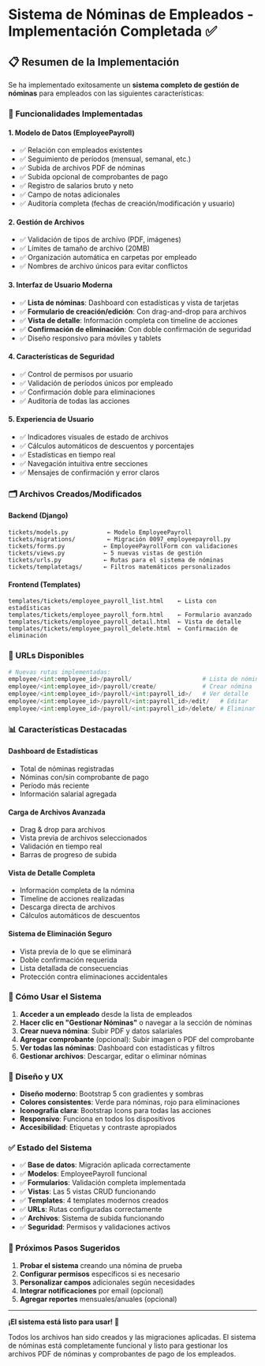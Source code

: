 # Sistema de Nóminas de Empleados - Implementación Completada ✅

## 📋 Resumen de la Implementación

Se ha implementado exitosamente un **sistema completo de gestión de nóminas** para empleados con las siguientes características:

### 🎯 Funcionalidades Implementadas

#### 1. **Modelo de Datos (EmployeePayroll)**
- ✅ Relación con empleados existentes
- ✅ Seguimiento de períodos (mensual, semanal, etc.)
- ✅ Subida de archivos PDF de nóminas
- ✅ Subida opcional de comprobantes de pago
- ✅ Registro de salarios bruto y neto
- ✅ Campo de notas adicionales
- ✅ Auditoría completa (fechas de creación/modificación y usuario)

#### 2. **Gestión de Archivos**
- ✅ Validación de tipos de archivo (PDF, imágenes)
- ✅ Límites de tamaño de archivo (20MB)
- ✅ Organización automática en carpetas por empleado
- ✅ Nombres de archivo únicos para evitar conflictos

#### 3. **Interfaz de Usuario Moderna**
- ✅ **Lista de nóminas**: Dashboard con estadísticas y vista de tarjetas
- ✅ **Formulario de creación/edición**: Con drag-and-drop para archivos
- ✅ **Vista de detalle**: Información completa con timeline de acciones
- ✅ **Confirmación de eliminación**: Con doble confirmación de seguridad
- ✅ Diseño responsivo para móviles y tablets

#### 4. **Características de Seguridad**
- ✅ Control de permisos por usuario
- ✅ Validación de períodos únicos por empleado
- ✅ Confirmación doble para eliminaciones
- ✅ Auditoría de todas las acciones

#### 5. **Experiencia de Usuario**
- ✅ Indicadores visuales de estado de archivos
- ✅ Cálculos automáticos de descuentos y porcentajes
- ✅ Estadísticas en tiempo real
- ✅ Navegación intuitiva entre secciones
- ✅ Mensajes de confirmación y error claros

### 🗂️ Archivos Creados/Modificados

#### **Backend (Django)**
```
tickets/models.py           ← Modelo EmployeePayroll
tickets/migrations/         ← Migración 0097_employeepayroll.py
tickets/forms.py           ← EmployeePayrollForm con validaciones
tickets/views.py           ← 5 nuevas vistas de gestión
tickets/urls.py            ← Rutas para el sistema de nóminas
tickets/templatetags/      ← Filtros matemáticos personalizados
```

#### **Frontend (Templates)**
```
templates/tickets/employee_payroll_list.html    ← Lista con estadísticas
templates/tickets/employee_payroll_form.html    ← Formulario avanzado
templates/tickets/employee_payroll_detail.html  ← Vista de detalle
templates/tickets/employee_payroll_delete.html  ← Confirmación de eliminación
```

### 🔧 URLs Disponibles

```python
# Nuevas rutas implementadas:
employee/<int:employee_id>/payroll/                    # Lista de nóminas
employee/<int:employee_id>/payroll/create/             # Crear nómina
employee/<int:employee_id>/payroll/<int:payroll_id>/   # Ver detalle
employee/<int:employee_id>/payroll/<int:payroll_id>/edit/   # Editar
employee/<int:employee_id>/payroll/<int:payroll_id>/delete/ # Eliminar
```

### 📊 Características Destacadas

#### **Dashboard de Estadísticas**
- Total de nóminas registradas
- Nóminas con/sin comprobante de pago
- Período más reciente
- Información salarial agregada

#### **Carga de Archivos Avanzada**
- Drag & drop para archivos
- Vista previa de archivos seleccionados
- Validación en tiempo real
- Barras de progreso de subida

#### **Vista de Detalle Completa**
- Información completa de la nómina
- Timeline de acciones realizadas
- Descarga directa de archivos
- Cálculos automáticos de descuentos

#### **Sistema de Eliminación Seguro**
- Vista previa de lo que se eliminará
- Doble confirmación requerida
- Lista detallada de consecuencias
- Protección contra eliminaciones accidentales

### 🚀 Cómo Usar el Sistema

1. **Acceder a un empleado** desde la lista de empleados
2. **Hacer clic en "Gestionar Nóminas"** o navegar a la sección de nóminas
3. **Crear nueva nómina**: Subir PDF y datos salariales
4. **Agregar comprobante** (opcional): Subir imagen o PDF del comprobante
5. **Ver todas las nóminas**: Dashboard con estadísticas y filtros
6. **Gestionar archivos**: Descargar, editar o eliminar nóminas

### 🎨 Diseño y UX

- **Diseño moderno**: Bootstrap 5 con gradientes y sombras
- **Colores consistentes**: Verde para nóminas, rojo para eliminaciones
- **Iconografía clara**: Bootstrap Icons para todas las acciones
- **Responsivo**: Funciona en todos los dispositivos
- **Accesibilidad**: Etiquetas y contraste apropiados

### ✅ Estado del Sistema

- ✅ **Base de datos**: Migración aplicada correctamente
- ✅ **Modelos**: EmployeePayroll funcional
- ✅ **Formularios**: Validación completa implementada
- ✅ **Vistas**: Las 5 vistas CRUD funcionando
- ✅ **Templates**: 4 templates modernos creados
- ✅ **URLs**: Rutas configuradas correctamente
- ✅ **Archivos**: Sistema de subida funcionando
- ✅ **Seguridad**: Permisos y validaciones activos

### 🔄 Próximos Pasos Sugeridos

1. **Probar el sistema** creando una nómina de prueba
2. **Configurar permisos** específicos si es necesario
3. **Personalizar campos** adicionales según necesidades
4. **Integrar notificaciones** por email (opcional)
5. **Agregar reportes** mensuales/anuales (opcional)

---

**¡El sistema está listo para usar!** 🎉

Todos los archivos han sido creados y las migraciones aplicadas. El sistema de nóminas está completamente funcional y listo para gestionar los archivos PDF de nóminas y comprobantes de pago de los empleados.